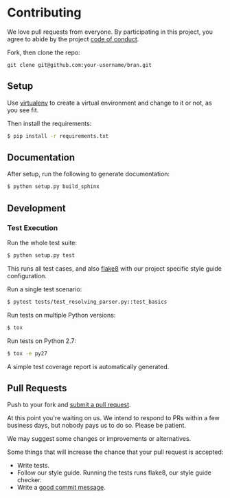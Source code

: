 # Contributing

We love pull requests from everyone. By participating in this project, you
agree to abide by the project [code of conduct].

[code of conduct]: https://github.com/jfinkhaeuser/bran/blob/master/CODE_OF_CONDUCT.md

Fork, then clone the repo:

    git clone git@github.com:your-username/bran.git

## Setup

Use [virtualenv](http://docs.python-guide.org/en/latest/dev/virtualenvs/)
to create a virtual environment and change to it or not, as you see fit.

Then install the requirements:

```bash
$ pip install -r requirements.txt
```

## Documentation

After setup, run the following to generate documentation:

```bash
$ python setup.py build_sphinx
```

## Development

### Test Execution

Run the whole test suite:

```bash
$ python setup.py test
```

This runs all test cases, and also [flake8](http://flake8.pycqa.org/en/latest/)
with our project specific style guide configuration.

Run a single test scenario:

```bash
$ pytest tests/test_resolving_parser.py::test_basics
```

Run tests on multiple Python versions:

```bash
$ tox
```

Run tests on Python 2.7:

```bash
$ tox -e py27
```

A simple test coverage report is automatically generated.

## Pull Requests

Push to your fork and [submit a pull request][pr].

[pr]: https://github.com/jfinkhaeuser/bran/compare/

At this point you're waiting on us. We intend to respond to PRs within a few business days,
but nobody pays us to do so. Please be patient.

We may suggest some changes or improvements or alternatives.

Some things that will increase the chance that your pull request is accepted:

* Write tests.
* Follow our style guide. Running the tests runs flake8, our style guide checker.
* Write a [good commit message][commit].

[commit]: http://tbaggery.com/2008/04/19/a-note-about-git-commit-messages.html
